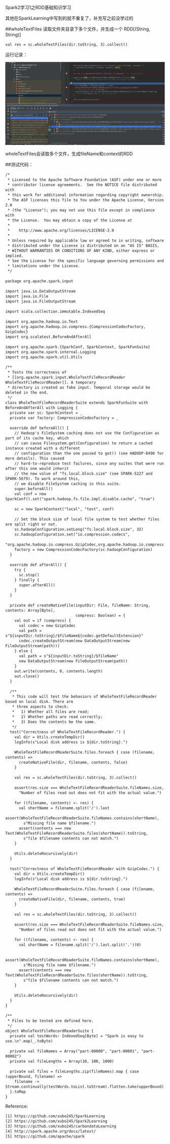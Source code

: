 

Spark2学习1之RDD基础知识学习

其他在SparkLearning中写到的就不重复了，补充写之前没学过的

##wholeTextFiles
读取文件夹目录下多个文件，并生成一个 RDD[(String, String)]

	val res = sc.wholeTextFiles(dir.toString, 3).collect()

 运行记录：

![](images/wholeTextFiles.PNG)

wholeTextFiles会读取多个文件，生成fileName和context的RDD

##测试代码：

	/*
	 * Licensed to the Apache Software Foundation (ASF) under one or more
	 * contributor license agreements.  See the NOTICE file distributed with
	 * this work for additional information regarding copyright ownership.
	 * The ASF licenses this file to You under the Apache License, Version 2.0
	 * (the "License"); you may not use this file except in compliance with
	 * the License.  You may obtain a copy of the License at
	 *
	 *    http://www.apache.org/licenses/LICENSE-2.0
	 *
	 * Unless required by applicable law or agreed to in writing, software
	 * distributed under the License is distributed on an "AS IS" BASIS,
	 * WITHOUT WARRANTIES OR CONDITIONS OF ANY KIND, either express or implied.
	 * See the License for the specific language governing permissions and
	 * limitations under the License.
	 */
	
	package org.apache.spark.input
	
	import java.io.DataOutputStream
	import java.io.File
	import java.io.FileOutputStream
	
	import scala.collection.immutable.IndexedSeq
	
	import org.apache.hadoop.io.Text
	import org.apache.hadoop.io.compress.{CompressionCodecFactory, GzipCodec}
	import org.scalatest.BeforeAndAfterAll
	
	import org.apache.spark.{SparkConf, SparkContext, SparkFunSuite}
	import org.apache.spark.internal.Logging
	import org.apache.spark.util.Utils
	
	/**
	 * Tests the correctness of
	 * [[org.apache.spark.input.WholeTextFileRecordReader WholeTextFileRecordReader]]. A temporary
	 * directory is created as fake input. Temporal storage would be deleted in the end.
	 */
	class WholeTextFileRecordReaderSuite extends SparkFunSuite with BeforeAndAfterAll with Logging {
	  private var sc: SparkContext = _
	  private var factory: CompressionCodecFactory = _
	
	  override def beforeAll() {
	    // Hadoop's FileSystem caching does not use the Configuration as part of its cache key, which
	    // can cause Filesystem.get(Configuration) to return a cached instance created with a different
	    // configuration than the one passed to get() (see HADOOP-8490 for more details). This caused
	    // hard-to-reproduce test failures, since any suites that were run after this one would inherit
	    // the new value of "fs.local.block.size" (see SPARK-5227 and SPARK-5679). To work around this,
	    // we disable FileSystem caching in this suite.
	    super.beforeAll()
	    val conf = new SparkConf().set("spark.hadoop.fs.file.impl.disable.cache", "true")
	
	    sc = new SparkContext("local", "test", conf)
	
	    // Set the block size of local file system to test whether files are split right or not.
	    sc.hadoopConfiguration.setLong("fs.local.block.size", 32)
	    sc.hadoopConfiguration.set("io.compression.codecs",
	      "org.apache.hadoop.io.compress.GzipCodec,org.apache.hadoop.io.compress.DefaultCodec")
	    factory = new CompressionCodecFactory(sc.hadoopConfiguration)
	  }
	
	  override def afterAll() {
	    try {
	      sc.stop()
	    } finally {
	      super.afterAll()
	    }
	  }
	
	  private def createNativeFile(inputDir: File, fileName: String, contents: Array[Byte],
	                               compress: Boolean) = {
	    val out = if (compress) {
	      val codec = new GzipCodec
	      val path = s"${inputDir.toString}/$fileName${codec.getDefaultExtension}"
	      codec.createOutputStream(new DataOutputStream(new FileOutputStream(path)))
	    } else {
	      val path = s"${inputDir.toString}/$fileName"
	      new DataOutputStream(new FileOutputStream(path))
	    }
	    out.write(contents, 0, contents.length)
	    out.close()
	  }
	
	  /**
	   * This code will test the behaviors of WholeTextFileRecordReader based on local disk. There are
	   * three aspects to check:
	   *   1) Whether all files are read;
	   *   2) Whether paths are read correctly;
	   *   3) Does the contents be the same.
	   */
	  test("Correctness of WholeTextFileRecordReader.") {
	    val dir = Utils.createTempDir()
	    logInfo(s"Local disk address is ${dir.toString}.")
	
	    WholeTextFileRecordReaderSuite.files.foreach { case (filename, contents) =>
	      createNativeFile(dir, filename, contents, false)
	    }
	
	    val res = sc.wholeTextFiles(dir.toString, 3).collect()
	
	    assert(res.size === WholeTextFileRecordReaderSuite.fileNames.size,
	      "Number of files read out does not fit with the actual value.")
	
	    for ((filename, contents) <- res) {
	      val shortName = filename.split('/').last
	      assert(WholeTextFileRecordReaderSuite.fileNames.contains(shortName),
	        s"Missing file name $filename.")
	      assert(contents === new Text(WholeTextFileRecordReaderSuite.files(shortName)).toString,
	        s"file $filename contents can not match.")
	    }
	
	    Utils.deleteRecursively(dir)
	  }
	
	  test("Correctness of WholeTextFileRecordReader with GzipCodec.") {
	    val dir = Utils.createTempDir()
	    logInfo(s"Local disk address is ${dir.toString}.")
	
	    WholeTextFileRecordReaderSuite.files.foreach { case (filename, contents) =>
	      createNativeFile(dir, filename, contents, true)
	    }
	
	    val res = sc.wholeTextFiles(dir.toString, 3).collect()
	
	    assert(res.size === WholeTextFileRecordReaderSuite.fileNames.size,
	      "Number of files read out does not fit with the actual value.")
	
	    for ((filename, contents) <- res) {
	      val shortName = filename.split('/').last.split('.')(0)
	
	      assert(WholeTextFileRecordReaderSuite.fileNames.contains(shortName),
	        s"Missing file name $filename.")
	      assert(contents === new Text(WholeTextFileRecordReaderSuite.files(shortName)).toString,
	        s"file $filename contents can not match.")
	    }
	
	    Utils.deleteRecursively(dir)
	  }
	}
	
	/**
	 * Files to be tested are defined here.
	 */
	object WholeTextFileRecordReaderSuite {
	  private val testWords: IndexedSeq[Byte] = "Spark is easy to use.\n".map(_.toByte)
	
	  private val fileNames = Array("part-00000", "part-00001", "part-00002")
	  private val fileLengths = Array(10, 100, 1000)
	
	  private val files = fileLengths.zip(fileNames).map { case (upperBound, filename) =>
	    filename -> Stream.continually(testWords.toList.toStream).flatten.take(upperBound).toArray
	  }.toMap
	}


Reference:

	[1] https://github.com/xubo245/SparkLearning
	[2] https://github.com/xubo245/Spark2Learning
	[3] https://github.com/xubo245/carbondataLearning
	[4] http://spark.apache.org/docs/latest/
	[5] https://github.com/apache/spark